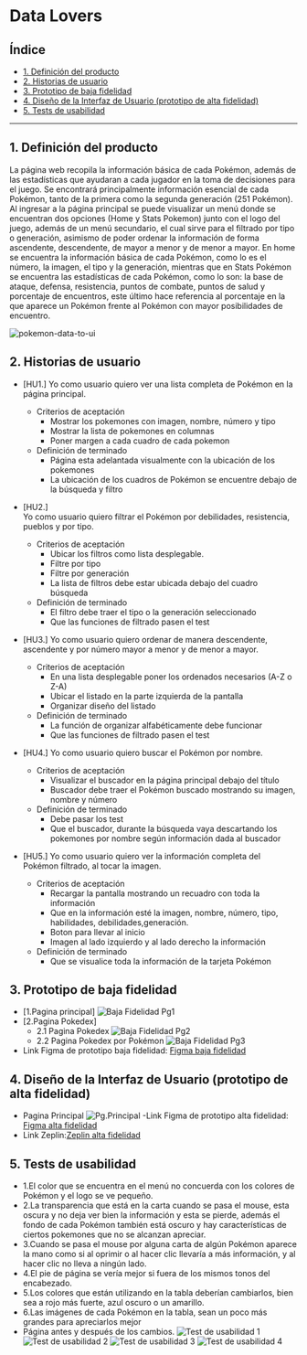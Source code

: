# Data Lovers

## Índice

* [1. Definición del producto](#1-definición-del-producto)
* [2. Historias de usuario](#2-historias-de-usuario)
* [3. Prototipo de baja fidelidad](#3-prototipo-de-baja-fidelidad)
* [4. Diseño de la Interfaz de Usuario (prototipo de alta fidelidad)](#4-diseño-de-la-interfaz-de-Usuario-(prototipo-de-alta-fidelidad))
* [5. Tests de usabilidad](#5-tests-de-usabilidad)

***

## 1. Definición del producto

La página web recopila la información básica de cada Pokémon, además de las estadísticas que ayudaran a cada jugador en la toma de decisiones para el juego. Se encontrará principalmente información esencial de cada Pokémon, tanto de la primera como la segunda generación (251 Pokémon).
Al ingresar a la página principal se puede visualizar un menú donde se encuentran dos opciones (Home y Stats Pokemon) junto con el logo del juego, además de un menú secundario, el cual sirve para el filtrado por tipo o generación, asimismo de poder ordenar la información de forma ascendente, descendente, de mayor a menor y de menor a mayor.
En home se encuentra la información básica de cada Pokémon, como lo es el número, la imagen, el tipo y la generación, mientras que en Stats Pokémon se encuentra las estadísticas de cada Pokémon, como lo son: la base de ataque, defensa, resistencia, puntos de combate, puntos de salud y porcentaje de encuentros, este último hace referencia al porcentaje en la que aparece un Pokémon frente al Pokémon con mayor posibilidades de encuentro.


![pokemon-data-to-ui](Img/Proyecto%20Pokemon%201%20(Final).png)

## 2. Historias de usuario
* [HU1.] 
Yo como usuario quiero ver una lista completa de Pokémon en la página principal.
  * Criterios de aceptación
    - Mostrar los pokemones con imagen, nombre, número y tipo
    - Mostrar la lista de pokemones en columnas
    - Poner margen a cada cuadro de cada pokemon
  * Definición de terminado
    - Página esta adelantada visualmente con la ubicación de los pokemones
    - La ubicación de los cuadros de Pokémon se encuentre debajo de la búsqueda y filtro
* [HU2.]  
Yo como usuario quiero filtrar el Pokémon por debilidades, resistencia, pueblos y por tipo.
  * Criterios de aceptación
    - Ubicar los filtros como lista desplegable.
    - Filtre por tipo
    - Filtre por generación
    - La lista de filtros debe estar ubicada debajo del cuadro búsqueda
  * Definición de terminado
    - El filtro debe traer el tipo o la generación seleccionado
    - Que las funciones de filtrado pasen el test
* [HU3.] 
Yo como usuario quiero ordenar de manera descendente, ascendente y por número mayor a menor y de menor a mayor.
  * Criterios de aceptación
    - En una lista desplegable poner los ordenados necesarios (A-Z o Z-A)
    - Ubicar el listado en la parte izquierda de la pantalla
    - Organizar diseño del listado
  * Definición de terminado
    - La función de organizar alfabéticamente debe funcionar
    - Que las funciones de filtrado pasen el test

* [HU4.] 
Yo como usuario quiero buscar el Pokémon por nombre.
  * Criterios de aceptación
    - Visualizar el buscador en la página principal debajo del título
    - Buscador debe traer el Pokémon buscado mostrando su imagen, nombre y número
  * Definición de terminado
    - Debe pasar los test
    - Que el buscador, durante la búsqueda vaya descartando los pokemones por nombre según información dada al buscador
* [HU5.]
Yo como usuario quiero ver la información completa del Pokémon filtrado, al tocar la imagen.
  * Criterios de aceptación
    - Recargar la pantalla mostrando un recuadro con toda la información
    - Que en la información esté la imagen, nombre, número, tipo, habilidades, debilidades,generación.
    - Boton para llevar al inicio
    - Imagen al lado izquierdo y al lado derecho la información
  * Definición de terminado
    - Que se visualice toda la información de la tarjeta Pokémon

## 3. Prototipo de baja fidelidad
* [1.Pagina principal]
   ![Baja Fidelidad Pg1](Img/Prototipo%20de%20baja%20fidelidad%201-3.jpeg)
* [2.Pagina Pokedex]
   - 2.1 Pagina Pokedex
   ![Baja Fidelidad Pg2](Img/Prototipo%20de%20baja%20fidelidad%202-3.jpeg)
   - 2.2 Pagina Pokedex por Pokémon
  ![Baja Fidelidad Pg3](Img/Prototipo%20de%20baja%20fidelidad%203-3.jpeg)
* Link Figma de prototipo baja fidelidad: [Figma baja fidelidad](https://www.figma.com/file/Y67UUAZMNFkhOfAnAiwzv2/Prototipo-baja-fidelidad-(Pokemon)?t=QIhCz0UNkgrg8QMo-0)

## 4. Diseño de la Interfaz de Usuario (prototipo de alta fidelidad)
* Pagina Principal
![Pg.Principal](Img/Prototipo%20de%20alta%20fidelidad%201-4.jpeg.png)
 -Link Figma de prototipo alta fidelidad: [Figma alta fidelidad](https://www.figma.com/file/dWaBoVgg9WwTnCZDYm3WgZ/Prototipo-alta-fidelidad-(Pokemon)?node-id=0-1&t=ai5mnZTjA4YR2bzw-0)
* Link Zeplin:[Zeplin alta fidelidad](https://app.zeplin.io/project/642a85ecbf80762361886fde/screen/642a85fc10ced4244dff93d5)
## 5. Tests de usabilidad
* 1.El color que se encuentra en el menú no concuerda con los colores de Pokémon y el logo se ve pequeño.
* 2.La transparencia que está en la carta cuando se pasa el mouse, esta oscura y no deja ver bien la información y esta se pierde, además el fondo de cada Pokémon también está oscuro y hay características de ciertos pokemones que no se alcanzan apreciar.
* 3.Cuando se pasa el mouse por alguna carta de algún Pokémon aparece la mano como si al oprimir o al hacer clic llevaría a más información, y al hacer clic no lleva a ningún lado.
* 4.El pie de página se vería mejor si fuera de los mismos tonos del encabezado.
* 5.Los colores que están utilizando en la tabla deberían cambiarlos, bien sea a rojo más fuerte, azul oscuro o un amarillo.
* 6.Las imágenes de cada Pokémon en la tabla,  sean un poco más grandes para apreciarlos mejor
*  Página antes y después de los cambios.
![Test de usabilidad 1](Img/Comparacion%201.png)
![Test de usabilidad 2](Img/Test%20Usabilidad%204.png)
![Test de usabilidad 3](Img/Test%20Usabilidad%203.png)[](Img/Pg.Principal.png)
![Test de usabilidad 4](Img/Test%20Usabilidad%202.png)[](Img/Pg.Stats.png)



